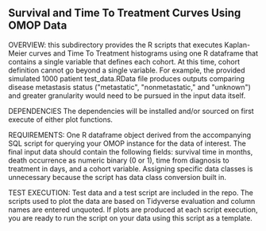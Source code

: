 ## Survival and Time To Treatment Curves Using OMOP Data
OVERVIEW: this subdirectory provides the R scripts that executes Kaplan-Meier curves and Time To Treatment histograms using one R dataframe that contains a single variable that defines each cohort. At this time, cohort definition cannot go beyond a single variable. For example, the provided simulated 1000 patient test_data.RData file produces outputs comparing disease metastasis status ("metastatic", "nonmetastatic," and "unknown") and greater granularity would need to be pursued in the input data itself.

DEPENDENCIES
The dependencies will be installed and/or sourced on first execute of either plot functions.

REQUIREMENTS:
One R dataframe object derived from the accompanying SQL script for querying your OMOP instance for the data of interest. The final input data should contain the following fields: survival time in months, death occurrence as numeric binary (0 or 1), time from diagnosis to treatment in days, and a cohort variable. Assigning specific data classes is unnecessary because the script has data class conversion built in.

TEST EXECUTION:
Test data and a test script are included in the repo. The scripts used to plot the data are based on Tidyverse evaluation and column names are entered unquoted. If plots are produced at each script execution, you are ready to run the script on your data using this script as a template.


